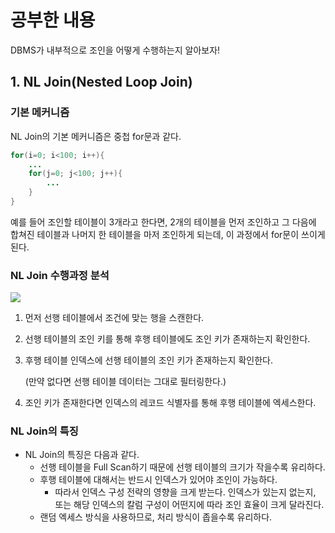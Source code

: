 # 공부한 내용

DBMS가 내부적으로 조인을 어떻게 수행하는지 알아보자!

## 1. NL Join(Nested Loop Join)

### 기본 메커니즘

NL Join의 기본 메커니즘은 중첩 for문과 같다.

```java
for(i=0; i<100; i++){ 
	...
	for(j=0; j<100; j++){ 
		... 
	} 
}
```

예를 들어 조인할 테이블이 3개라고 한다면, 2개의 테이블을 먼저 조인하고 그 다음에 합쳐진 테이블과 나머지 한 테이블을 마저 조인하게 되는데, 이 과정에서 for문이 쓰이게 된다.

### NL Join 수행과정 분석

![](https://velog.velcdn.com/images/eunhye_/post/098b3246-35f0-4e46-9b9c-71094e41f38e/image.png)

1. 먼저 선행 테이블에서 조건에 맞는 행을 스캔한다.
2. 선행 테이블의 조인 키를 통해 후행 테이블에도 조인 키가 존재하는지 확인한다.
3. 후행 테이블 인덱스에 선행 테이블의 조인 키가 존재하는지 확인한다.

   (만약 없다면 선행 테이블 데이터는 그대로 필터링한다.)

4. 조인 키가 존재한다면 인덱스의 레코드 식별자를 통해 후행 테이블에 엑세스한다.

### NL Join의 특징

- NL Join의 특징은 다음과 같다.
    - 선행 테이블을 Full Scan하기 때문에 선행 테이블의 크기가 작을수록 유리하다.
    - 후행 테이블에 대해서는 반드시 인덱스가 있어야 조인이 가능하다.
        - 따라서 인덱스 구성 전략의 영향을 크게 받는다. 인덱스가 있는지 없는지, 또는 해당 인덱스의 칼럼 구성이 어떤지에 따라 조인 효율이 크게 달라진다.
    - 랜덤 엑세스 방식을 사용하므로, 처리 방식이 좁을수록 유리하다.





















